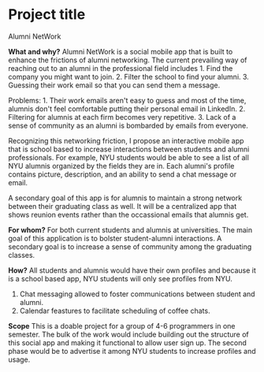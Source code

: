 # Project title
Alumni NetWork

**What and why?**
Alumni NetWork is a social mobile app that is built to enhance the frictions of alumni networking. The current prevailing way of reaching out to an alumni in the professional field includes 1. Find the company you might want to join. 2. Filter the school to find your alumni. 3. Guessing their work email so that you can send them a message.

Problems: 1. Their work emails aren't easy to guess and most of the time, alumnis don't feel comfortable putting their personal email in LinkedIn. 2. Filtering for alumnis at each firm becomes very repetitive. 3. Lack of a sense of community as an alumni is bombarded by emails from everyone.

Recognizing this networking friction, I propose an interactive mobile app that is school based to increase interactions between students and alumni professionals. For example, NYU students would be able to see a list of all NYU alumnis organized by the fields they are in. Each alumni's profile contains picture, description, and an ability to send a chat message or email.  

A secondary goal of this app is for alumnis to maintain a strong network between their graduating class as well. It will be a centralized app that shows reunion events rather than the occassional emails that alumnis get.

**For whom?**
For both current students and alumnis at universities. The main goal of this application is to bolster student-alumni interactions. A secondary goal is to increase a sense of community among the graduating classes.

**How?**
All students and alumnis would have their own profiles and because it is a school based app, NYU students will only see profiles from NYU. 

1. Chat messaging allowed to foster communications between student and alumni.
2. Calendar feastures to facilitate scheduling of coffee chats.

**Scope**
This is a doable project for a group of 4-6 programmers in one semester. The bulk of the work would include building out the structure of this social app and making it functional to allow user sign up. The second phase would be to advertise it among NYU students to increase profiles and usage. 
